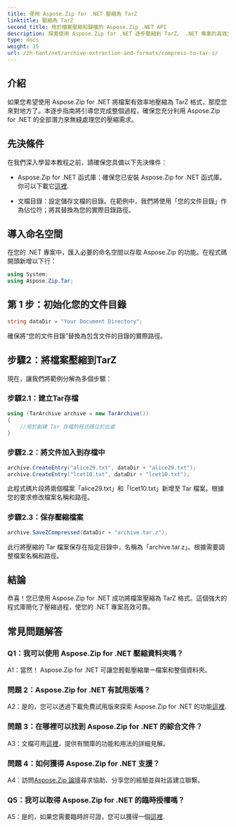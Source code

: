 ```yaml
---
title: 使用 Aspose.Zip for .NET 壓縮為 TarZ
linktitle: 壓縮為 TarZ
second_title: 用於檔案壓縮和歸檔的 Aspose.Zip .NET API
description: 探索使用 Aspose.Zip for .NET 逐步壓縮到 TarZ。 .NET 專案的高效文件處理。
type: docs
weight: 15
url: /zh-hant/net/archive-extraction-and-formats/compress-to-tar-z/
---
```

## 介紹

如果您希望使用 Aspose.Zip for .NET 將檔案有效率地壓縮為 TarZ 格式，那麼您來對地方了。本逐步指南將引導您完成整個過程，確保您充分利用 Aspose.Zip for .NET 的全部潛力來無縫處理您的壓縮需求。

## 先決條件

在我們深入學習本教程之前，請確保您具備以下先決條件：

-  Aspose.Zip for .NET 函式庫：確保您已安裝 Aspose.Zip for .NET 函式庫。你可以下載它[這裡](https://releases.aspose.com/zip/net/).

- 文檔目錄：設定儲存文檔的目錄。在範例中，我們將使用「您的文件目錄」作為佔位符；將其替換為您的實際目錄路徑。

## 導入命名空間

在您的 .NET 專案中，匯入必要的命名空間以存取 Aspose.Zip 的功能。在程式碼開頭新增以下行：

```csharp
using System;
using Aspose.Zip.Tar;
```

## 第 1 步：初始化您的文件目錄

```csharp
string dataDir = "Your Document Directory";
```

確保將“您的文件目錄”替換為包含文件的目錄的實際路徑。

## 步驟2：將檔案壓縮到TarZ

現在，讓我們將範例分解為多個步驟：

### 步驟2.1：建立Tar存檔

```csharp
using (TarArchive archive = new TarArchive())
{
    //用於創建 Tar 存檔的程式碼位於此處
}
```

### 步驟2.2：將文件加入到存檔中

```csharp
archive.CreateEntry("alice29.txt", dataDir + "alice29.txt");
archive.CreateEntry("lcet10.txt", dataDir + "lcet10.txt");
```

此程式碼片段將兩個檔案「alice29.txt」和「lcet10.txt」新增至 Tar 檔案。根據您的要求修改檔案名稱和路徑。

### 步驟2.3：保存壓縮檔案

```csharp
archive.SaveZCompressed(dataDir + "archive.tar.z");
```

此行將壓縮的 Tar 檔案保存在指定目錄中，名稱為「archive.tar.z」。根據需要調整檔案名稱和路徑。

## 結論

恭喜！您已使用 Aspose.Zip for .NET 成功將檔案壓縮為 TarZ 格式。這個強大的程式庫簡化了壓縮過程，使您的 .NET 專案高效可靠。

## 常見問題解答

### Q1：我可以使用 Aspose.Zip for .NET 壓縮資料夾嗎？

A1：當然！ Aspose.Zip for .NET 可讓您輕鬆壓縮單一檔案和整個資料夾。

### 問題 2：Aspose.Zip for .NET 有試用版嗎？

 A2：是的，您可以透過下載免費試用版來探索 Aspose.Zip for .NET 的功能[這裡](https://releases.aspose.com/).

### 問題 3：在哪裡可以找到 Aspose.Zip for .NET 的綜合文件？

 A3：文檔可用[這裡](https://reference.aspose.com/zip/net/)，提供有關庫的功能和用法的詳細見解。

### 問題 4：如何獲得 Aspose.Zip for .NET 支援？

 A4：訪問[Aspose.Zip 論壇](https://forum.aspose.com/c/zip/37)尋求協助、分享您的經驗並與社區建立聯繫。

### Q5：我可以取得 Aspose.Zip for .NET 的臨時授權嗎？

A5：是的，如果您需要臨時許可證，您可以獲得一個[這裡](https://purchase.aspose.com/temporary-license/).